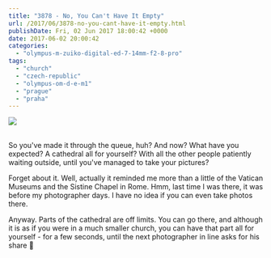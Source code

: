```yaml
---
title: "3878 - No, You Can't Have It Empty"
url: /2017/06/3878-no-you-cant-have-it-empty.html
publishDate: Fri, 02 Jun 2017 18:00:42 +0000
date: 2017-06-02 20:00:42
categories: 
  - "olympus-m-zuiko-digital-ed-7-14mm-f2-8-pro"
tags: 
  - "church"
  - "czech-republic"
  - "olympus-om-d-e-m1"
  - "prague"
  - "praha"
---
```

<div class="container">
<div class="center"><a target="_blank" href="https://d25zfm9zpd7gm5.cloudfront.net/1200x1200/2016/20161025_094252-Edit_lr.jpg"><img class="webfeedsFeaturedVisual" src="https://d25zfm9zpd7gm5.cloudfront.net/0600x0600/2016/20161025_094252-Edit_lr.jpg" /></a></div>
</div>
<br />

So you've made it through the queue, huh? And now? What have you expected? A cathedral all for yourself? With all the other people patiently waiting outside, until you've managed to take your pictures?

<a target="_blank" href="https://d25zfm9zpd7gm5.cloudfront.net/1200x1200/2016/20161025_095141-Edit_lr.jpg"><img style="margin: 0pt 0px 0pt 10px; float: right;" src="https://d25zfm9zpd7gm5.cloudfront.net/0150x0150/2016/20161025_095141-Edit_lr.jpg" alt="" border="0" /></a> Forget about it. Well, actually it reminded me more than a little of the Vatican Museums and the Sistine Chapel in Rome. Hmm, last time I was there, it was before my photographer days. I have no idea if you can even take photos there.

Anyway. Parts of the cathedral are off limits. You can go there, and although it is as if you were in a much smaller church, you can have that part all for yourself - for a few seconds, until the next photographer in line asks for his share 🙂
